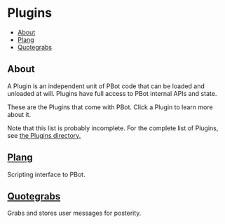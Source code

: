 # Plugins

<!-- md-toc-begin -->
* [About](#about)
* [Plang](Plugins/Plang.md)
* [Quotegrabs](Plugins/Quotegrabs.md)
<!-- md-toc-end -->

## About
A Plugin is an independent unit of PBot code that can be loaded and unloaded at will.
Plugins have full access to PBot internal APIs and state.

These are the Plugins that come with PBot. Click a Plugin to learn more about it.

Note that this list is probably incomplete. For the complete list of Plugins, see [the Plugins directory.](../Plugins/)

## [Plang](Plugins/Plang.md)
Scripting interface to PBot.

## [Quotegrabs](Plugins/Quotegrabs.md)
Grabs and stores user messages for posterity.
